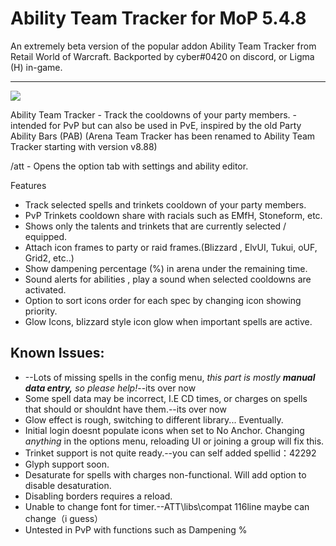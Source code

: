 # Ability Team Tracker for MoP 5.4.8
An extremely beta version of the popular addon Ability Team Tracker from Retail World of Warcraft.
Backported by cyber#0420 on discord, or Ligma (H) in-game.


------------
![](https://i.imgur.com/Cn18qRl.png)

Ability Team Tracker  - Track the cooldowns of your party members.
-intended for PvP but can also be used in PvE, inspired by the old Party Ability Bars (PAB)
(Arena Team Tracker has been renamed to Ability Team Tracker starting with version v8.88)

/att - Opens the option tab with settings and ability editor.

Features 

- Track selected spells and trinkets cooldown of your party members.
- PvP Trinkets cooldown share with racials such as EMfH, Stoneform, etc. 
- Shows only the talents and trinkets that are currently selected / equipped.
- Attach icon frames to party or raid frames.(Blizzard , ElvUI, Tukui, oUF, Grid2, etc..)
- Show dampening percentage (%) in arena under the remaining time.
- Sound alerts for abilities , play a sound when selected cooldowns are activated.
- Option to sort icons order for each spec by changing icon showing priority.
- Glow Icons, blizzard style icon glow when important spells are active.

Known Issues:
------------
- --Lots of missing spells in the config menu, *this part is mostly **manual data entry,** so please help!*--its over now
- Some spell data may be incorrect, I.E CD times, or charges on spells that should or shouldnt have them.--its over now
- Glow effect is rough, switching to different library... Eventually.
- Initial login doesnt populate icons when set to No Anchor. Changing *anything* in the options menu, reloading UI or joining a group will fix this.
- Trinket support is not quite ready.--you can self added spellid：42292
- Glyph support soon.
- Desaturate for spells with charges non-functional. Will add option to disable desaturation.
- Disabling borders requires a reload.
- Unable to change font for timer.--ATT\libs\compat 116line maybe can change（i guess）
- Untested in PvP with functions such as Dampening %
